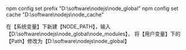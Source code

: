 
npm config set prefix "D:\software\nodejs\node_global"
npm config set cache "D:\software\nodejs\node_cache"

在【系统变量】下新建【NODE_PATH】，输入
【D:\software\nodejs\node_global\node_modules】，
将【用户变量】下的【Path】修改为【D:\software\nodejs\node_global】